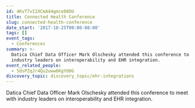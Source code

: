 ```yaml
---
id: 4KvT7vI2XCmA44gmce88OU
title: Connected Health Conference
slug: connected-health-conference
date_start: '2017-10-25T00:00-08:00'
tags: []
event_tags:
  - Conferences
summary: >-
  Datica Chief Data Officer Mark Olschesky attended this conference to meet with
  industry leaders on interoperability and EHR integration.
event_related_people:
  - 5dsPZqJr4Qu2uww6KgYO0G
discovery_topic: discovery_topic/ehr-integrations
---
```

Datica Chief Data Officer Mark Olschesky attended this conference to meet with industry leaders on interoperability and EHR integration.
  